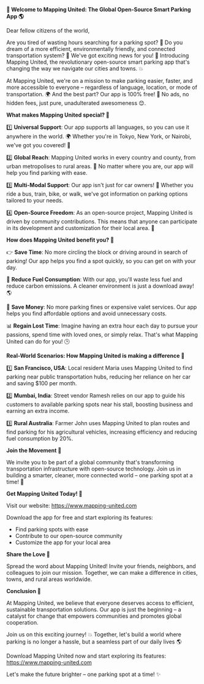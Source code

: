 **🚀 Welcome to Mapping United: The Global Open-Source Smart Parking App 🌎**

Dear fellow citizens of the world,

Are you tired of wasting hours searching for a parking spot? 🤯 Do you dream of a more efficient, environmentally friendly, and connected transportation system? 🌟 We've got exciting news for you! 📣 Introducing Mapping United, the revolutionary open-source smart parking app that's changing the way we navigate our cities and towns. 💥

At Mapping United, we're on a mission to make parking easier, faster, and more accessible to everyone – regardless of language, location, or mode of transportation. 🌍 And the best part? Our app is 100% free! 🎁 No ads, no hidden fees, just pure, unadulterated awesomeness 😊.

**What makes Mapping United special? 🤔**

1️⃣ **Universal Support**: Our app supports all languages, so you can use it anywhere in the world. 🌍 Whether you're in Tokyo, New York, or Nairobi, we've got you covered! 🌟

2️⃣ **Global Reach**: Mapping United works in every country and county, from urban metropolises to rural areas. 🌆 No matter where you are, our app will help you find parking with ease.

3️⃣ **Multi-Modal Support**: Our app isn't just for car owners! 🚗 Whether you ride a bus, train, bike, or walk, we've got information on parking options tailored to your needs.

4️⃣ **Open-Source Freedom**: As an open-source project, Mapping United is driven by community contributions. This means that anyone can participate in its development and customization for their local area. 🤝

**How does Mapping United benefit you? 🤔**

👉 **Save Time**: No more circling the block or driving around in search of parking! Our app helps you find a spot quickly, so you can get on with your day.

🚫 **Reduce Fuel Consumption**: With our app, you'll waste less fuel and reduce carbon emissions. A cleaner environment is just a download away! 🌎

💸 **Save Money**: No more parking fines or expensive valet services. Our app helps you find affordable options and avoid unnecessary costs.

📊 **Regain Lost Time**: Imagine having an extra hour each day to pursue your passions, spend time with loved ones, or simply relax. That's what Mapping United can do for you! 🕒

**Real-World Scenarios: How Mapping United is making a difference 🌟**

1️⃣ **San Francisco, USA**: Local resident Maria uses Mapping United to find parking near public transportation hubs, reducing her reliance on her car and saving $100 per month.

2️⃣ **Mumbai, India**: Street vendor Ramesh relies on our app to guide his customers to available parking spots near his stall, boosting business and earning an extra income.

3️⃣ **Rural Australia**: Farmer John uses Mapping United to plan routes and find parking for his agricultural vehicles, increasing efficiency and reducing fuel consumption by 20%.

**Join the Movement 🌟**

We invite you to be part of a global community that's transforming transportation infrastructure with open-source technology. Join us in building a smarter, cleaner, more connected world – one parking spot at a time! 🚀

**Get Mapping United Today! 📲**

Visit our website: https://www.mapping-united.com

Download the app for free and start exploring its features:

* Find parking spots with ease
* Contribute to our open-source community
* Customize the app for your local area

**Share the Love 👫**

Spread the word about Mapping United! Invite your friends, neighbors, and colleagues to join our mission. Together, we can make a difference in cities, towns, and rural areas worldwide.

**Conclusion 🌟**

At Mapping United, we believe that everyone deserves access to efficient, sustainable transportation solutions. Our app is just the beginning – a catalyst for change that empowers communities and promotes global cooperation.

Join us on this exciting journey! 💥 Together, let's build a world where parking is no longer a hassle, but a seamless part of our daily lives 🌎

Download Mapping United now and start exploring its features: https://www.mapping-united.com

Let's make the future brighter – one parking spot at a time! ✨